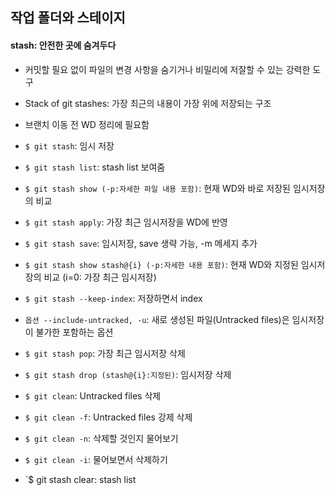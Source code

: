 ## 작업 폴더와 스테이지
#### stash: 안전한 곳에 숨겨두다
- 커밋할 필요 없이 파일의 변경 사항을 숨기거나 비밀리에 저잘할 수 있는 강력한 도구
- Stack of git stashes: 가장 최근의 내용이 가장 위에 저장되는 구조
- 브랜치 이동 전 WD 정리에 필요함

- `$ git stash`: 임시 저장
- `$ git stash list`: stash list 보여줌
- `$ git stash show (-p:자세한 파일 내용 포함)`: 현재 WD와 바로 저장된 임시저장의 비교
- `$ git stash apply`: 가장 최근 임시저장을 WD에 반영
- `$ git stash save`: 임시저장, save 생략 가능, -m  메세지 추가 
- `$ git stash show stash@{i} (-p:자세한 내용 포함)`: 현재 WD와 지정된 임시저장의 비교 (i=0: 가장 최근 임시저장)
- `$ git stash --keep-index`: 저장하면서 index
- `옵션 --include-untracked, -u`: 새로 생성된 파일(Untracked files)은 임시저장이 불가한 포함하는 옵션
- `$ git stash pop`: 가장 최근 임시저장 삭제
- `$ git stash drop (stash@{i}:지정된)`: 임시저장 삭제
- `$ git clean`: Untracked files 삭제
- `$ git clean -f`: Untracked files 강제 삭제
- `$ git clean -n`: 삭제할 것인지 물어보기
- `$ git clean -i`: 물어보면서 삭제하기
- `$ git stash clear: stash list 


